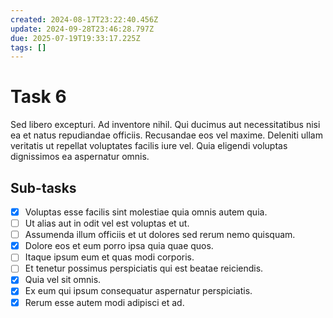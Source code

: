 ```yaml
---
created: 2024-08-17T23:22:40.456Z
update: 2024-09-28T23:46:28.797Z
due: 2025-07-19T19:33:17.225Z
tags: []
---
```


# Task 6

Sed libero excepturi. Ad inventore nihil. Qui ducimus aut necessitatibus nisi ea et natus repudiandae officiis. Recusandae eos vel maxime. Deleniti ullam veritatis ut repellat voluptates facilis iure vel. Quia eligendi voluptas dignissimos ea aspernatur omnis.

## Sub-tasks

- [x] Voluptas esse facilis sint molestiae quia omnis autem quia.
- [ ] Ut alias aut in odit vel est voluptas et ut.
- [ ] Assumenda illum officiis et ut dolores sed rerum nemo quisquam.
- [x] Dolore eos et eum porro ipsa quia quae quos.
- [ ] Itaque ipsum eum et quas modi corporis.
- [ ] Et tenetur possimus perspiciatis qui est beatae reiciendis.
- [x] Quia vel sit omnis.
- [x] Ex eum qui ipsum consequatur aspernatur perspiciatis.
- [x] Rerum esse autem modi adipisci et ad.
